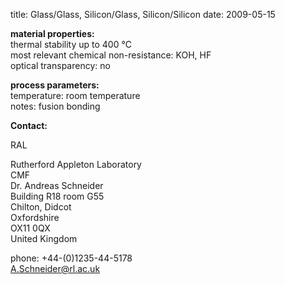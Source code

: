 title: Glass/Glass, Silicon/Glass, Silicon/Silicon
date: 2009-05-15  

__material properties:__  	
thermal stability up to	400 °C  
most relevant chemical non-resistance:	KOH, HF  
optical transparency:	no  
	
__process parameters:__  	
temperature:	room temperature  
notes:	fusion bonding
<!--break-->
__Contact:__

RAL

Rutherford Appleton Laboratory  
CMF  
Dr. Andreas Schneider  
Building R18 room G55   
Chilton, Didcot  
Oxfordshire   
OX11 0QX   
United Kingdom

phone: +44-(0)1235-44-5178  
A.Schneider@rl.ac.uk